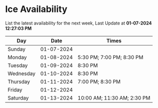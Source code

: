 # Ice Availability

List the latest availability for the next week, Last Update at **01-07-2024 12:27:03 PM**

| Day         | Date        | Times       |
| ----------- | ----------- | ----------- |
|Sunday|01-07-2024||
|Monday|01-08-2024|5:30 PM; 7:00 PM; 8:30 PM|
|Tuesday|01-09-2024|8:30 PM|
|Wednesday|01-10-2024|8:30 PM|
|Thursday|01-11-2024|7:00 PM; 8:30 PM|
|Friday|01-12-2024||
|Saturday|01-13-2024|10:00 AM; 11:30 AM; 2:30 PM|
